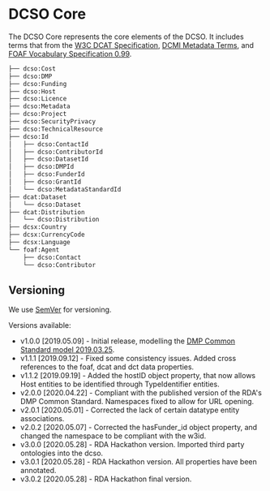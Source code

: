 # DCSO Core

The DCSO Core represents the core elements of the DCSO. It includes terms that from the [W3C DCAT Specification](https://www.w3.org/ns/dcat), [DCMI Metadata Terms](https://www.dublincore.org/specifications/dublin-core/dcmi-terms/), and [FOAF Vocabulary Specification 0.99](http://xmlns.com/foaf/spec/).

```bash
├── dcso:Cost
├── dcso:DMP
├── dcso:Funding
├── dcso:Host
├── dcso:Licence
├── dcso:Metadata
├── dcso:Project
├── dcso:SecurityPrivacy
├── dcso:TechnicalResource
├── dcso:Id
│   ├── dcso:ContactId
│   ├── dcso:ContributorId
│   ├── dcso:DatasetId
│   ├── dcso:DMPId
│   ├── dcso:FunderId
│   ├── dcso:GrantId
│   └── dcso:MetadataStandardId
├── dcat:Dataset
│   └── dcso:Dataset
├── dcat:Distribution
│   └── dcso:Distribution
├── dcsx:Country
├── dcsx:CurrencyCode
├── dcsx:Language
└── foaf:Agent
    ├── dcso:Contact
    └── dcso:Contributor
```

## Versioning

We use [SemVer](http://semver.org/) for versioning.

Versions available:

* v1.0.0 [2019.05.09] - Initial release, modelling the [DMP Common Standard model 2019.03.25](https://github.com/RDA-DMP-Common/RDA-DMP-Common-Standard/blob/master/docs/diagrams/RDA-DMP-Common-Model-Diagram-190325.pdf).
* v1.1.1 [2019.09.12] - Fixed some consistency issues. Added cross references to the foaf, dcat and dct data properties.
* v1.1.2 [2019.09.19] - Added the hostID object property, that now allows Host entities to be identified through TypeIdentifier entities.
* v2.0.0 [2020.04.22] - Compliant with the published version of the RDA's DMP Common Standard. Namespaces fixed to allow for URL opening.
* v2.0.1 [2020.05.01] - Corrected the lack of certain datatype entity associations.
* v2.0.2 [2020.05.07] - Corrected the hasFunder_id object property, and changed the namespace to be compliant with the w3id.
* v3.0.0 [2020.05.28] - RDA Hackathon version. Imported third party ontologies into the dcso.
* v3.0.1 [2020.05.28] - RDA Hackathon version. All properties have been annotated.
* v3.0.2 [2020.05.28] - RDA Hackathon final version.
